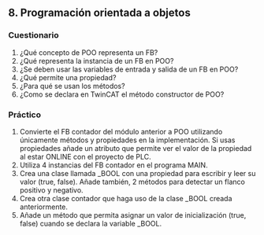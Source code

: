 

## 8. Programación orientada a objetos ##
### Cuestionario ###
1. ¿Qué concepto de POO representa un FB?
2. ¿Qué representa la instancia de un FB en POO?
3. ¿Se deben usar las variables de entrada y salida de un FB en POO?
4. ¿Qué permite una propiedad?
5. ¿Para qué se usan los métodos?
6. ¿Como se declara en TwinCAT el método constructor de POO?

### Práctico ###
1. Convierte el FB contador del módulo anterior a POO utilizando únicamente métodos y propiedades en la implementación. Si usas propiedades añade un atributo que permite ver el valor de la  propiedad al estar ONLINE con el proyecto de PLC. 
2. Utiliza 4 instancias del FB contador en el programa MAIN.
3. Crea una clase llamada _BOOL con una propiedad para escribir y leer su valor (true, false). Añade también, 2 métodos para detectar un flanco positivo y negativo.
4. Crea otra clase contador que haga uso de la clase _BOOL creada anteriormente. 
5. Añade un método que permita asignar un valor de inicialización (true, false) cuando se declara la variable _BOOL. 
